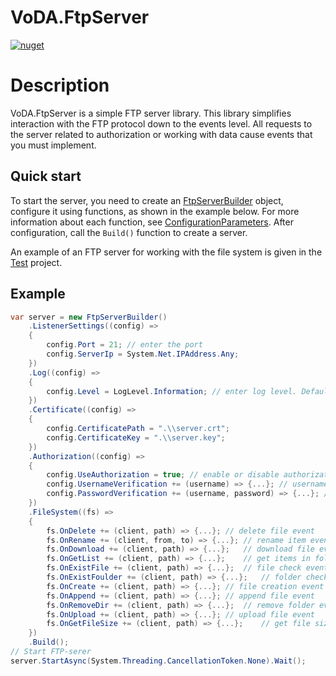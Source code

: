 # VoDA.FtpServer

[![nuget](https://img.shields.io/static/v1?label=NuGet&message=VoDA.FtpServer&color=blue&logo=nuget)](https://www.nuget.org/packages/VoDA.FtpServer)

# Description

VoDA.FtpServer is a simple FTP server library. This library simplifies interaction with the FTP protocol down to the events level. All requests to the server related to authorization or working with data cause events that you must implement.

## Quick start

To start the server, you need to create an [FtpServerBuilder](https://github.com/VoDACode/VoDA.FtpServer/blob/master/VoDA.FtpServer/FtpServerBuilder.cs) object, configure it using functions, as shown in the example below. For more information about each function, see [ConfigurationParameters](https://github.com/VoDACode/VoDA.FtpServer/blob/master/docs/ConfigurationParameters.md). After configuration, call the ```Build()``` function to create a server.

An example of an FTP server for working with the file system is given in the [Test](https://github.com/VoDACode/VoDA.FtpServer/tree/master/Test) project.

## Example

```c#
var server = new FtpServerBuilder()
    .ListenerSettings((config) =>
    {
        config.Port = 21; // enter the port
        config.ServerIp = System.Net.IPAddress.Any;
    })    
    .Log((config) =>
    {
        config.Level = LogLevel.Information; // enter log level. Default: Information
    })
    .Certificate((config) =>
    {
        config.CertificatePath = ".\\server.crt";
        config.CertificateKey = ".\\server.key";
    })
    .Authorization((config) =>
    {
        config.UseAuthorization = true; // enable or disable authorization
        config.UsernameVerification += (username) => {...}; // username verification
        config.PasswordVerification += (username, password) => {...}; //verification of username and password
    })
    .FileSystem((fs) =>
    {
        fs.OnDelete += (client, path) => {...}; // delete file event
        fs.OnRename += (client, from, to) => {...}; // rename item event
        fs.OnDownload += (client, path) => {...};   // download file event
        fs.OnGetList += (client, path) => {...};    // get items in folder event
        fs.OnExistFile += (client, path) => {...};  // file check event
        fs.OnExistFoulder += (client, path) => {...};   // folder check event
        fs.OnCreate += (client, path) => {...}; // file creation event
        fs.OnAppend += (client, path) => {...}; // append file event
        fs.OnRemoveDir += (client, path) => {...};  // remove folder event
        fs.OnUpload += (client, path) => {...}; // upload file event
        fs.OnGetFileSize += (client, path) => {...};    // get file size event
    })
    .Build();
// Start FTP-serer
server.StartAsync(System.Threading.CancellationToken.None).Wait();
```
